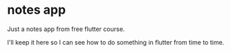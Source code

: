 # notes app

Just a notes app from free flutter course.

I'll keep it here so I can see how to do something in flutter from time to time.